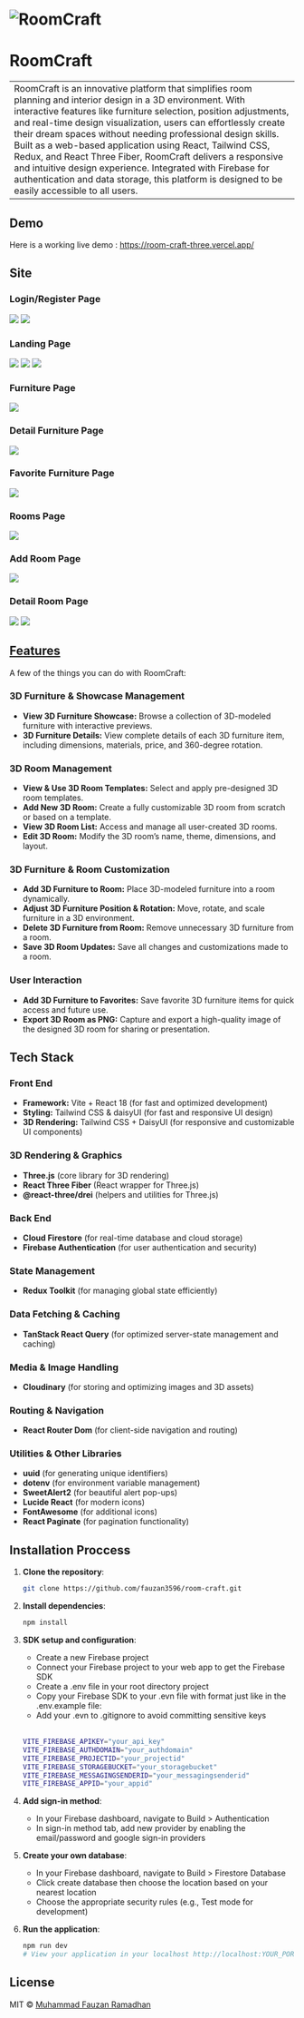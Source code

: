 # ![RoomCraft](https://github.com/fauzan3596/room-craft/blob/main/public/screenshot/home.png)
# RoomCraft
<table>
<tr>
<td>
  RoomCraft is an innovative platform that simplifies room planning and interior design in a 3D environment. With interactive features like furniture selection, position adjustments, and real-time design visualization, users can effortlessly create their dream spaces without needing professional design skills. Built as a web-based application using React, Tailwind CSS, Redux, and React Three Fiber, RoomCraft delivers a responsive and intuitive design experience. Integrated with Firebase for authentication and data storage, this platform is designed to be easily accessible to all users.
</td>
</tr>
</table>


## Demo
Here is a working live demo :  https://room-craft-three.vercel.app/


## Site

### Login/Register Page
![](https://github.com/fauzan3596/room-craft/blob/main/public/screenshot/login.png)
![](https://github.com/fauzan3596/room-craft/blob/main/public/screenshot/register.png)

### Landing Page
![](https://github.com/fauzan3596/room-craft/blob/main/public/screenshot/home.png)
![](https://github.com/fauzan3596/room-craft/blob/main/public/screenshot/home2.png)
![](https://github.com/fauzan3596/room-craft/blob/main/public/screenshot/home3.png)

### Furniture Page
![](https://github.com/fauzan3596/room-craft/blob/main/public/screenshot/furniture.png)

### Detail Furniture Page
![](https://github.com/fauzan3596/room-craft/blob/main/public/screenshot/detail.png)

### Favorite Furniture Page
![](https://github.com/fauzan3596/room-craft/blob/main/public/screenshot/favorite-furniture.png)

### Rooms Page
![](https://github.com/fauzan3596/room-craft/blob/main/public/screenshot/room.png)

### Add Room Page
![](https://github.com/fauzan3596/room-craft/blob/main/public/screenshot/add-room.png)


### Detail Room Page
![](https://github.com/fauzan3596/room-craft/blob/main/public/screenshot/add-furniture.png)
![](https://github.com/fauzan3596/room-craft/blob/main/public/screenshot/room-design.png)




## [Features](https://room-craft-three.vercel.app/) 

A few of the things you can do with RoomCraft:

### 3D Furniture & Showcase Management
- **View 3D Furniture Showcase:** Browse a collection of 3D-modeled furniture with interactive previews.
- **3D Furniture Details:** View complete details of each 3D furniture item, including dimensions, materials, price, and 360-degree rotation.

### 3D Room Management
- **View & Use 3D Room Templates:** Select and apply pre-designed 3D room templates.
- **Add New 3D Room:** Create a fully customizable 3D room from scratch or based on a template.
- **View 3D Room List:** Access and manage all user-created 3D rooms.
- **Edit 3D Room:** Modify the 3D room’s name, theme, dimensions, and layout.

### 3D Furniture & Room Customization
- **Add 3D Furniture to Room:** Place 3D-modeled furniture into a room dynamically.
- **Adjust 3D Furniture Position & Rotation:** Move, rotate, and scale furniture in a 3D environment.
- **Delete 3D Furniture from Room:** Remove unnecessary 3D furniture from a room.
- **Save 3D Room Updates:** Save all changes and customizations made to a room.

### User Interaction
- **Add 3D Furniture to Favorites:** Save favorite 3D furniture items for quick access and future use.
- **Export 3D Room as PNG:** Capture and export a high-quality image of the designed 3D room for sharing or presentation.


## Tech Stack

### Front End
- **Framework:** Vite + React 18 (for fast and optimized development)
- **Styling:** Tailwind CSS & daisyUI (for fast and responsive UI design)
- **3D Rendering:** Tailwind CSS + DaisyUI (for responsive and customizable UI components)

### 3D Rendering & Graphics
- **Three.js** (core library for 3D rendering)
- **React Three Fiber** (React wrapper for Three.js)
- **@react-three/drei** (helpers and utilities for Three.js)

### Back End
- **Cloud Firestore** (for real-time database and cloud storage)
- **Firebase Authentication** (for user authentication and security)

### State Management
- **Redux Toolkit** (for managing global state efficiently)

### Data Fetching & Caching
- **TanStack React Query** (for optimized server-state management and caching)

### Media & Image Handling
- **Cloudinary** (for storing and optimizing images and 3D assets)

### Routing & Navigation
- **React Router Dom** (for client-side navigation and routing)

### Utilities & Other Libraries
- **uuid** (for generating unique identifiers)
- **dotenv** (for environment variable management)
- **SweetAlert2** (for beautiful alert pop-ups)
- **Lucide React** (for modern icons)
- **FontAwesome** (for additional icons)
- **React Paginate** (for pagination functionality)


## Installation Proccess

1. **Clone the repository**:

   ```bash
   git clone https://github.com/fauzan3596/room-craft.git
   ```

2. **Install dependencies**:

   ```bash
   npm install
   ```

3. **SDK setup and configuration**:

   - Create a new Firebase project
   - Connect your Firebase project to your web app to get the Firebase SDK
   - Create a .env file in your root directory project
   - Copy your Firebase SDK to your .evn file with format just like in the .env.example file:
   - Add your .evn to .gitignore to avoid committing sensitive keys
   <br>
   
   ```bash
   VITE_FIREBASE_APIKEY="your_api_key"
   VITE_FIREBASE_AUTHDOMAIN="your_authdomain"
   VITE_FIREBASE_PROJECTID="your_projectid"
   VITE_FIREBASE_STORAGEBUCKET="your_storagebucket"
   VITE_FIREBASE_MESSAGINGSENDERID="your_messagingsenderid"
   VITE_FIREBASE_APPID="your_appid"
   ```

4. **Add sign-in method**:

   - In your Firebase dashboard, navigate to Build > Authentication
   - In sign-in method tab, add new provider by enabling the email/password and google sign-in providers

5. **Create your own database**:

   - In your Firebase dashboard, navigate to Build > Firestore Database
   - Click create database then choose the location based on your nearest location
   - Choose the appropriate security rules (e.g., Test mode for development)

6. **Run the application**:
   ```bash
   npm run dev
   # View your application in your localhost http://localhost:YOUR_PORT_NUMBER
   ```


## License

MIT © [Muhammad Fauzan Ramadhan ](https://github.com/fauzan3596)

